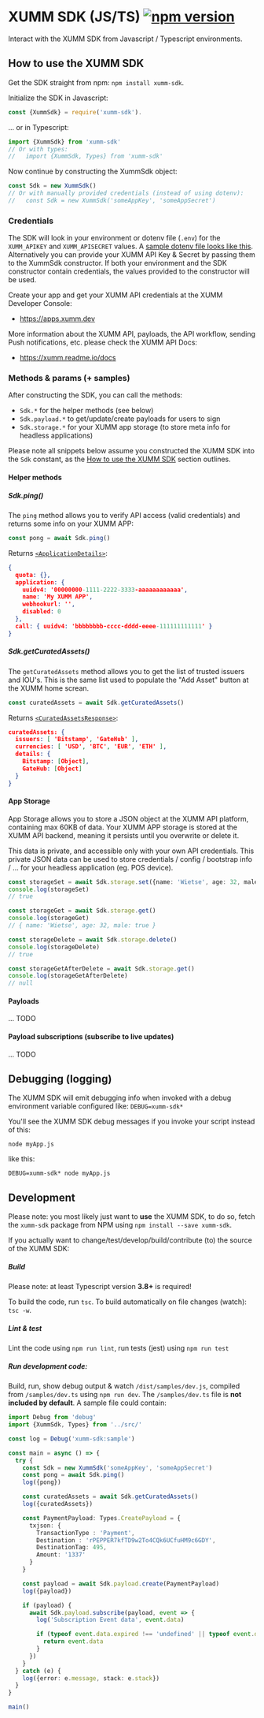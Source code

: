 # XUMM SDK (JS/TS)  [![npm version](https://badge.fury.io/js/xumm-sdk.svg)](https://www.npmjs.com/xumm-sdk)

Interact with the XUMM SDK from Javascript / Typescript environments.

## How to use the XUMM SDK

Get the SDK straight from npm: `npm install xumm-sdk`.

Initialize the SDK in Javascript:
```javascript
const {XummSdk} = require('xumm-sdk').
```

... or in Typescript:

```typescript
import {XummSdk} from 'xumm-sdk'
// Or with types:
//   import {XummSdk, Types} from 'xumm-sdk'
```

Now continue by constructing the XummSdk object:

```typescript
const Sdk = new XummSdk()
// Or with manually provided credentials (instead of using dotenv):
//   const Sdk = new XummSdk('someAppKey', 'someAppSecret')
```

### Credentials

The SDK will look in your environment or dotenv file (`.env`) for the `XUMM_APIKEY` and `XUMM_APISECRET` values.
A [sample dotenv file looks like this](https://github.com/XRPL-Labs/XUMM-SDK/blob/master/sample.env). Alternatively
you can provide your XUMM API Key & Secret by passing them to the XummSdk constructor. If both your environment and the SDK constructor contain credentials, the values provided to the constructor will be used.

Create your app and get your XUMM API credentials at the XUMM Developer Console:

- https://apps.xumm.dev

More information about the XUMM API, payloads, the API workflow, sending Push notifications, etc. please check the XUMM API Docs: 

- https://xumm.readme.io/docs


### Methods & params (+ samples)

After constructing the SDK, you can call the methods:

- `Sdk.*` for the helper methods (see below)
- `Sdk.payload.*` to get/update/create payloads for users to sign
- `Sdk.storage.*` for your XUMM app storage (to store meta info for headless applications)

Please note all snippets below assume you constructed the XUMM SDK into the `Sdk` constant, as the [How to use the XUMM SDK](#how-to-use-the-xumm-sdk) section outlines.

#### Helper methods

##### Sdk.ping()

The `ping` method allows you to verify API access (valid credentials) and returns some info on your XUMM APP:

```typescript
const pong = await Sdk.ping()
```

Returns [`<ApplicationDetails>`](https://github.com/XRPL-Labs/XUMM-SDK/blob/master/src/types/Meta/ApplicationDetails.ts):
```json
{
  quota: {},
  application: {
    uuidv4: '00000000-1111-2222-3333-aaaaaaaaaaaa',
    name: 'My XUMM APP',
    webhookurl: '',
    disabled: 0
  },
  call: { uuidv4: 'bbbbbbbb-cccc-dddd-eeee-111111111111' }
}
```

##### Sdk.getCuratedAssets()

The `getCuratedAssets` method allows you to get the list of trusted issuers and IOU's. This is the same list used to
populate the "Add Asset" button at the XUMM home screan.

```typescript
const curatedAssets = await Sdk.getCuratedAssets()
```

Returns [`<CuratedAssetsResponse>`](https://github.com/XRPL-Labs/XUMM-SDK/blob/master/src/types/Meta/CuratedAssetsResponse.ts):
```json
curatedAssets: {
  issuers: [ 'Bitstamp', 'GateHub' ],
  currencies: [ 'USD', 'BTC', 'EUR', 'ETH' ],
  details: {
    Bitstamp: [Object],
    GateHub: [Object]
  }
}
```

#### App Storage

App Storage allows you to store a JSON object at the XUMM API platform, containing max 60KB of data.
Your XUMM APP storage is stored at the XUMM API backend, meaning it persists until you overwrite or delete it.

This data is private, and accessible only with your own API credentials. This private JSON data can be used to store credentials / config / bootstrap info / ... for your headless application (eg. POS device).

```typescript
const storageSet = await Sdk.storage.set({name: 'Wietse', age: 32, male: true})
console.log(storageSet)
// true

const storageGet = await Sdk.storage.get()
console.log(storageGet)
// { name: 'Wietse', age: 32, male: true }

const storageDelete = await Sdk.storage.delete()
console.log(storageDelete)
// true

const storageGetAfterDelete = await Sdk.storage.get()
console.log(storageGetAfterDelete)
// null
```

#### Payloads

...
TODO

#### Payload subscriptions (subscribe to live updates)

...
TODO

## Debugging (logging)

The XUMM SDK will emit debugging info when invoked with a debug environment variable configured like: `DEBUG=xumm-sdk*` 

You'll see the XUMM SDK debug messages if you invoke your script instead of this:

```
node myApp.js
```

like this:

```
DEBUG=xumm-sdk* node myApp.js
```

## Development

Please note: you most likely just want to **use** the XUMM SDK, to do so, fetch the `xumm-sdk` package from NPM using `npm install --save xumm-sdk`.

If you actually want to change/test/develop/build/contribute (to) the source of the XUMM SDK:

##### Build

Please note: at least Typescript version **3.8+** is required!

To build the code, run `tsc`. To build automatically on file changes (watch): `tsc -w`.

##### Lint & test

Lint the code using `npm run lint`, run tests (jest) using `npm run test`

##### Run development code:

Build, run, show debug output & watch `/dist/samples/dev.js`, compiled from `/samples/dev.ts` using `npm run dev`. The `/samples/dev.ts` file is **not included by default**. A sample file could contain:

```typescript
import Debug from 'debug'
import {XummSdk, Types} from '../src/'

const log = Debug('xumm-sdk:sample')

const main = async () => {
  try {
    const Sdk = new XummSdk('someAppKey', 'someAppSecret')
    const pong = await Sdk.ping()
    log({pong})

    const curatedAssets = await Sdk.getCuratedAssets()
    log({curatedAssets})

    const PaymentPayload: Types.CreatePayload = {
      txjson: {
        TransactionType : 'Payment',
        Destination : 'rPEPPER7kfTD9w2To4CQk6UCfuHM9c6GDY',
        DestinationTag: 495,
        Amount: '1337'
      }
    }

    const payload = await Sdk.payload.create(PaymentPayload)
    log({payload})

    if (payload) {
      await Sdk.payload.subscribe(payload, event => {
        log('Subscription Event data', event.data)

        if (typeof event.data.expired !== 'undefined' || typeof event.data.signed !== 'undefined') {
          return event.data
        }
      })
    }
  } catch (e) {
    log({error: e.message, stack: e.stack})
  }
}

main()
```

